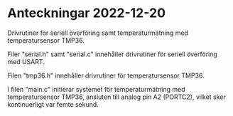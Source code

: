 # Anteckningar 2022-12-20
Drivrutiner för seriell överföring samt temperaturmätning med temperatursensor TMP36.

Filer "serial.h" samt "serial.c" innehåller drivrutiner för seriell överföring med USART.

Filen "tmp36.h" innehåller drivrutiner för temperatursensor TMP36.

I filen "main.c" initierar systemet för temperaturmätning med temperatursensor TMP36, ansluten till
analog pin A2 (PORTC2), vilket sker kontinuerligt var femte sekund.